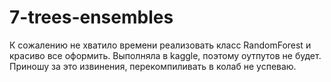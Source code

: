 # 7-trees-ensembles
К сожалению не хватило времени реализовать класс RandomForest и красиво все оформить.
Выполняла в kaggle, поэтому оутпутов не будет. Приношу за это извинения, перекомпиливать в колаб не успеваю.
